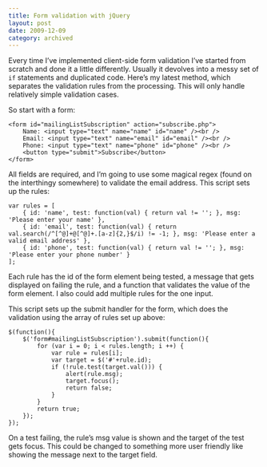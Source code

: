```yaml
---
title: Form validation with jQuery
layout: post
date: 2009-12-09
category: archived
---
```


Every time I’ve implemented client-side form validation I’ve started from scratch and done it a little differently. Usually it devolves into a messy set of `if` statements and duplicated code. Here’s my latest method, which separates the validation rules from the processing. This will only handle relatively simple validation cases.

So start with a form:

    <form id="mailingListSubscription" action="subscribe.php">
        Name: <input type="text" name="name" id="name" /><br />
        Email: <input type="text" name="email" id="email" /><br />
        Phone: <input type="text" name="phone" id="phone" /><br />
        <button type="submit">Subscribe</button>
    </form>

All fields are required, and I’m going to use some magical regex (found on the interthingy somewhere) to validate the email address. This script sets up the rules:

    var rules = [
        { id: 'name', test: function(val) { return val != ''; }, msg: 'Please enter your name' },
        { id: 'email', test: function(val) { return val.search(/^[^@]+@[^@]+.[a-z]{2,}$/i) != -1; }, msg: 'Please enter a valid email address' },
        { id: 'phone', test: function(val) { return val != ''; }, msg: 'Please enter your phone number' }
    ];

Each rule has the id of the form element being tested, a message that gets displayed on failing the rule, and a function that validates the value of the form element. I also could add multiple rules for the one input.

This script sets up the submit handler for the form, which does the validation using the array of rules set up above:

    $(function(){
        $('form#mailingListSubscription').submit(function(){
            for (var i = 0; i < rules.length; i ++) {
                var rule = rules[i];
                var target = $('#'+rule.id);
                if (!rule.test(target.val())) {
                    alert(rule.msg);
                    target.focus();
                    return false;
                }
            }
            return true;
        });
    });

On a test failing, the rule’s msg value is shown and the target of the test gets focus. This could be changed to something more user friendly like showing the message next to the target field.

